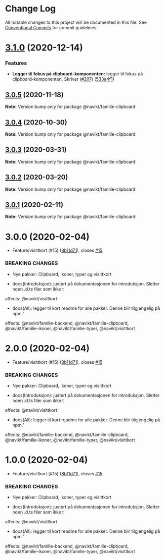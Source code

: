 # Change Log

All notable changes to this project will be documented in this file.
See [Conventional Commits](https://conventionalcommits.org) for commit guidelines.

# [3.1.0](https://github.com/navikt/familie-felles-frontend/compare/@navikt/familie-clipboard@3.0.5...@navikt/familie-clipboard@3.1.0) (2020-12-14)


### Features

* **Legger til fokus på clipboard-komponenten:** legger til fokus på clipboard-komponenten. Skriver ([#207](https://github.com/navikt/familie-felles-frontend/issues/207)) ([533a4f1](https://github.com/navikt/familie-felles-frontend/commit/533a4f1caaee5e574947da9f01f5acf5d2cb67e8))





## [3.0.5](https://github.com/navikt/familie-felles-frontend/compare/@navikt/familie-clipboard@3.0.4...@navikt/familie-clipboard@3.0.5) (2020-11-18)

**Note:** Version bump only for package @navikt/familie-clipboard





## [3.0.4](https://github.com/navikt/familie-felles-frontend/compare/@navikt/familie-clipboard@3.0.3...@navikt/familie-clipboard@3.0.4) (2020-10-30)

**Note:** Version bump only for package @navikt/familie-clipboard





## [3.0.3](https://github.com/navikt/familie-felles-frontend/compare/@navikt/familie-clipboard@3.0.2...@navikt/familie-clipboard@3.0.3) (2020-03-31)

**Note:** Version bump only for package @navikt/familie-clipboard





## [3.0.2](https://github.com/navikt/familie-felles-frontend/compare/@navikt/familie-clipboard@3.0.1...@navikt/familie-clipboard@3.0.2) (2020-03-20)

**Note:** Version bump only for package @navikt/familie-clipboard





## [3.0.1](https://github.com/navikt/familie-felles-frontend/compare/@navikt/familie-clipboard@3.0.0...@navikt/familie-clipboard@3.0.1) (2020-02-11)

**Note:** Version bump only for package @navikt/familie-clipboard





# 3.0.0 (2020-02-04)


* Feature/visittkort (#15) ([8b11d71](https://github.com/navikt/familie-felles-frontend/commit/8b11d71e2fe84342e5c2310a817c6631e379f1bc)), closes [#15](https://github.com/navikt/familie-felles-frontend/issues/15)


### BREAKING CHANGES

* Nye pakker: Clipboard, ikoner, typer og visittkort

* docs(Introduksjon): justert på dokumentasjonen for introduksjon. Sletter noen .d.ts filer som ikke t

affects: @navikt/visittkort

* docs(All): legger til kort readme for alle pakker. Denne blir tilgjengelig på npm."

affects: @navikt/familie-backend, @navikt/familie-clipboard, @navikt/familie-ikoner,
@navikt/familie-typer, @navikt/visittkort





# 2.0.0 (2020-02-04)


* Feature/visittkort (#15) ([8b11d71](https://github.com/navikt/familie-felles-frontend/commit/8b11d71e2fe84342e5c2310a817c6631e379f1bc)), closes [#15](https://github.com/navikt/familie-felles-frontend/issues/15)


### BREAKING CHANGES

* Nye pakker: Clipboard, ikoner, typer og visittkort

* docs(Introduksjon): justert på dokumentasjonen for introduksjon. Sletter noen .d.ts filer som ikke t

affects: @navikt/visittkort

* docs(All): legger til kort readme for alle pakker. Denne blir tilgjengelig på npm."

affects: @navikt/familie-backend, @navikt/familie-clipboard, @navikt/familie-ikoner,
@navikt/familie-typer, @navikt/visittkort





# 1.0.0 (2020-02-04)


* Feature/visittkort (#15) ([8b11d71](https://github.com/navikt/familie-felles-frontend/commit/8b11d71e2fe84342e5c2310a817c6631e379f1bc)), closes [#15](https://github.com/navikt/familie-felles-frontend/issues/15)


### BREAKING CHANGES

* Nye pakker: Clipboard, ikoner, typer og visittkort

* docs(Introduksjon): justert på dokumentasjonen for introduksjon. Sletter noen .d.ts filer som ikke t

affects: @navikt/visittkort

* docs(All): legger til kort readme for alle pakker. Denne blir tilgjengelig på npm."

affects: @navikt/familie-backend, @navikt/familie-clipboard, @navikt/familie-ikoner,
@navikt/familie-typer, @navikt/visittkort
